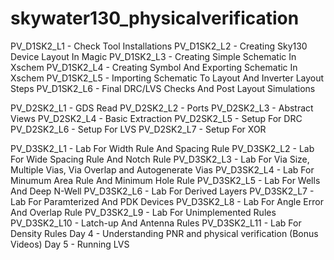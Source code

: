 # skywater130_physicalverification

PV_D1SK2_L1 - Check Tool Installations
PV_D1SK2_L2 - Creating Sky130 Device Layout In Magic
PV_D1SK2_L3 - Creating Simple Schematic In Xschem
PV_D1SK2_L4 - Creating Symbol And Exporting Schematic In Xschem
PV_D1SK2_L5 - Importing Schematic To Layout And Inverter Layout Steps
PV_D1SK2_L6 - Final DRC/LVS Checks And Post Layout Simulations


PV_D2SK2_L1 - GDS Read
PV_D2SK2_L2 - Ports
PV_D2SK2_L3 - Abstract Views
PV_D2SK2_L4 - Basic Extraction
PV_D2SK2_L5 - Setup For DRC
PV_D2SK2_L6 - Setup For LVS
PV_D2SK2_L7 - Setup For XOR


PV_D3SK2_L1 - Lab For Width Rule And Spacing Rule
PV_D3SK2_L2 - Lab For Wide Spacing Rule And Notch Rule
PV_D3SK2_L3 - Lab For Via Size, Multiple Vias, Via Overlap and Autogenerate Vias
PV_D3SK2_L4 - Lab For Minumum Area Rule And Minimum Hole Rule
PV_D3SK2_L5 - Lab For Wells And Deep N-Well
PV_D3SK2_L6 - Lab For Derived Layers
PV_D3SK2_L7 - Lab For Paramterized And PDK Devices
PV_D3SK2_L8 - Lab For Angle Error And Overlap Rule
PV_D3SK2_L9 - Lab For Unimplemented Rules
PV_D3SK2_L10 - Latch-up And Antenna Rules
PV_D3SK2_L11 - Lab For Density Rules
Day 4 - Understanding PNR and physical verification (Bonus Videos)
Day 5 - Running LVS
